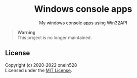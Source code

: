 <h1 align="center">
  Windows console apps
</h1>
<p align="center">
  My windows console apps using Win32API
</p>

> **Warning**<br/>This project is no longer maintained.

## License

Copyright (c) 2020-2022 onein528<br/>
Licensed under the [MIT License](LICENSE).
